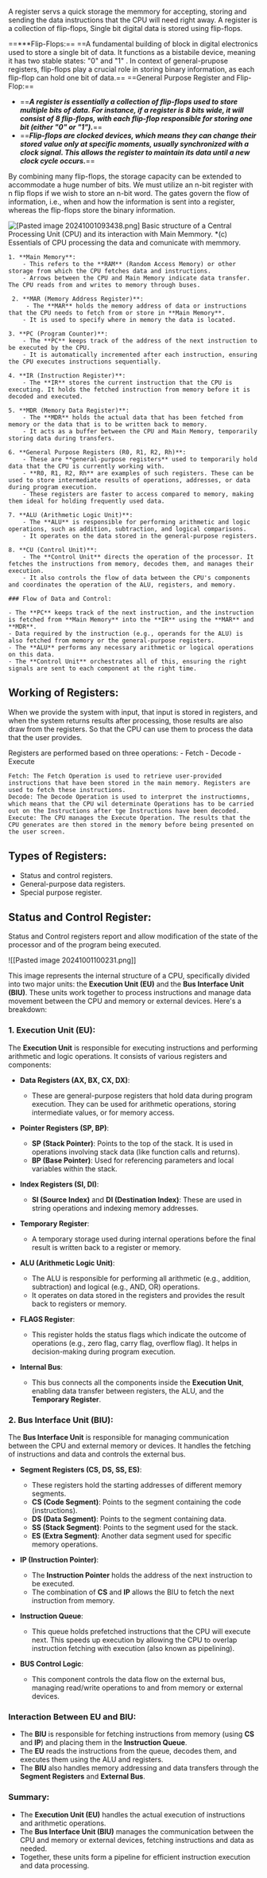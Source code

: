 
A register servs a quick storage the memmory for accepting, storing and sending the data instructions that the CPU will need right away. A register is a collection of flip-flops, Single bit digital data is stored using flip-flops.

==***Flip-Flops:==
	==A fundamental building of block in digital electronics used to store a single bit of data. It functions as a bistabile device, meaning it has two stable states: "0" and "1" . In context of general-prupose registers, flip-flops play a crucial role in storing binary information, as each flip-flop can hold one bit of data.==
==General Purpose Register and Flip-Flop:== 
- ==***A register is essentially a collection of flip-flops used to store multiple bits of data. For instance, if a register is 8 bits wide, it will consist of 8 flip-flops, with each flip-flop responsible for storing one bit (either "0" or "1").***==
- ==***Flip-flops are clocked devices, which means they can change their stored value only at specific moments, usually synchronized with a clock signal. This allows the register to maintain its data until a new clock cycle occurs.***==

By combining many flip-flops, the storage capacity can be extended to accommodate a huge number of bits. We must utilize an n-bit register with n flip flops if we wish to store an n-bit word.
The gates govern the flow of information, i.e., when and how the information is sent into a register, whereas the flip-flops store the binary information.

![[Pasted image 20241001093438.png]](c) Basic structure of a Central Processing Unit (CPU) and its interaction with Main Memmory.
*(c) Essentials of CPU processing the data and comunicate with memmory.

	1. **Main Memory**:
		- This refers to the **RAM** (Random Access Memory) or other storage from which the CPU fetches data and instructions.
		- Arrows between the CPU and Main Memory indicate data transfer. The CPU reads from and writes to memory through buses.

	 2. **MAR (Memory Address Register)**:
		 - The **MAR** holds the memory address of data or instructions that the CPU needs to fetch from or store in **Main Memory**.
		- It is used to specify where in memory the data is located.

	3. **PC (Program Counter)**:
		- The **PC** keeps track of the address of the next instruction to be executed by the CPU.
		- It is automatically incremented after each instruction, ensuring the CPU executes instructions sequentially.

	4. **IR (Instruction Register)**:
	    - The **IR** stores the current instruction that the CPU is executing. It holds the fetched instruction from memory before it is decoded and executed.

	5. **MDR (Memory Data Register)**:
		- The **MDR** holds the actual data that has been fetched from memory or the data that is to be written back to memory.
		- It acts as a buffer between the CPU and Main Memory, temporarily storing data during transfers.

	6. **General Purpose Registers (R0, R1, R2, Rh)**:
		- These are **general-purpose registers** used to temporarily hold data that the CPU is currently working with.
		- **R0, R1, R2, Rh** are examples of such registers. These can be used to store intermediate results of operations, addresses, or data during program execution.
		- These registers are faster to access compared to memory, making them ideal for holding frequently used data.

	7. **ALU (Arithmetic Logic Unit)**:
		- The **ALU** is responsible for performing arithmetic and logic operations, such as addition, subtraction, and logical comparisons.
		- It operates on the data stored in the general-purpose registers.

	8. **CU (Control Unit)**:
		- The **Control Unit** directs the operation of the processor. It fetches the instructions from memory, decodes them, and manages their execution.
		- It also controls the flow of data between the CPU's components and coordinates the operation of the ALU, registers, and memory.

	### Flow of Data and Control:

	- The **PC** keeps track of the next instruction, and the instruction is fetched from **Main Memory** into the **IR** using the **MAR** and **MDR**.
	- Data required by the instruction (e.g., operands for the ALU) is also fetched from memory or the general-purpose registers.
	- The **ALU** performs any necessary arithmetic or logical operations on this data.
	- The **Control Unit** orchestrates all of this, ensuring the right signals are sent to each component at the right time.


## **Working of Registers:**
When we provide the system with input, that input is stored in registers, and when the system returns results after processing, those results are also draw from the registers. So that the CPU can use them to process the data that the user provides.

Registers are performed based on three operations:
	- Fetch
	- Decode
	- Execute

	Fetch: The Fetch Operation is used to retrieve user-provided instructions that have been stored in the main memory. Registers are used to fetch these instructions.
	Decode: The Decode Operation is used to interpret the instructiomns, which means that the CPU wil determinate Operations has to be carried out on the Instructions after tge Instructions have been decoded.
	Execute: The CPU manages the Execute Operation. The results that the CPU generates are then stored in the memory before being presented on the user screen.

## **Types of Registers:**

- Status and control registers.
- General-purpose data registers.
- Special purpose register.

## **Status and Control Register:**

Status and Control registers report and allow modification of the state of the processor and of the program being executed.

![[Pasted image 20241001100231.png]]

This image represents the internal structure of a CPU, specifically divided into two major units: the **Execution Unit (EU)** and the **Bus Interface Unit (BIU)**. These units work together to process instructions and manage data movement between the CPU and memory or external devices. Here's a breakdown:

### 1. **Execution Unit (EU)**:

The **Execution Unit** is responsible for executing instructions and performing arithmetic and logic operations. It consists of various registers and components:

- **Data Registers (AX, BX, CX, DX)**:
    
    - These are general-purpose registers that hold data during program execution. They can be used for arithmetic operations, storing intermediate values, or for memory access.
- **Pointer Registers (SP, BP)**:
    
    - **SP (Stack Pointer)**: Points to the top of the stack. It is used in operations involving stack data (like function calls and returns).
    - **BP (Base Pointer)**: Used for referencing parameters and local variables within the stack.
- **Index Registers (SI, DI)**:
    
    - **SI (Source Index)** and **DI (Destination Index)**: These are used in string operations and indexing memory addresses.
- **Temporary Register**:
    
    - A temporary storage used during internal operations before the final result is written back to a register or memory.
- **ALU (Arithmetic Logic Unit)**:
    
    - The ALU is responsible for performing all arithmetic (e.g., addition, subtraction) and logical (e.g., AND, OR) operations.
    - It operates on data stored in the registers and provides the result back to registers or memory.
- **FLAGS Register**:
    
    - This register holds the status flags which indicate the outcome of operations (e.g., zero flag, carry flag, overflow flag). It helps in decision-making during program execution.
- **Internal Bus**:
    
    - This bus connects all the components inside the **Execution Unit**, enabling data transfer between registers, the ALU, and the **Temporary Register**.

### 2. **Bus Interface Unit (BIU)**:

The **Bus Interface Unit** is responsible for managing communication between the CPU and external memory or devices. It handles the fetching of instructions and data and controls the external bus.

- **Segment Registers (CS, DS, SS, ES)**:
    
    - These registers hold the starting addresses of different memory segments.
    - **CS (Code Segment)**: Points to the segment containing the code (instructions).
    - **DS (Data Segment)**: Points to the segment containing data.
    - **SS (Stack Segment)**: Points to the segment used for the stack.
    - **ES (Extra Segment)**: Another data segment used for specific memory operations.
- **IP (Instruction Pointer)**:
    
    - The **Instruction Pointer** holds the address of the next instruction to be executed.
    - The combination of **CS** and **IP** allows the BIU to fetch the next instruction from memory.
- **Instruction Queue**:
    
    - This queue holds prefetched instructions that the CPU will execute next. This speeds up execution by allowing the CPU to overlap instruction fetching with execution (also known as pipelining).
- **BUS Control Logic**:
    
    - This component controls the data flow on the external bus, managing read/write operations to and from memory or external devices.

### Interaction Between EU and BIU:

- The **BIU** is responsible for fetching instructions from memory (using **CS** and **IP**) and placing them in the **Instruction Queue**.
- The **EU** reads the instructions from the queue, decodes them, and executes them using the ALU and registers.
- The **BIU** also handles memory addressing and data transfers through the **Segment Registers** and **External Bus**.

### Summary:

- The **Execution Unit (EU)** handles the actual execution of instructions and arithmetic operations.
- The **Bus Interface Unit (BIU)** manages the communication between the CPU and memory or external devices, fetching instructions and data as needed.
- Together, these units form a pipeline for efficient instruction execution and data processing.
